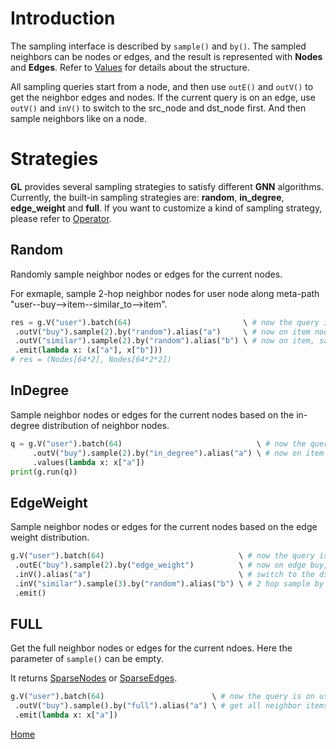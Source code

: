 # Introduction

The sampling interface is described by `sample()` and `by()`.
The sampled neighbors can be nodes or edges, and the result is represented with **Nodes** and **Edges**.
Refer to [Values](../graphlearn/python/values.py) for details about the structure.

All sampling queries start from a node, and then use `outE()` and `outV()` to get the neighbor edges and nodes.
If the current query is on an edge, use `outV()` and `inV()` to switch to the src_node and dst_node first.
And then sample neighbors like on a node.


# Strategies

**GL** provides several sampling strategies to satisfy different **GNN** algorithms.
Currently, the built-in sampling strategies are: **random**, **in_degree**, **edge_weight** and **full**.
If you want to customize a kind of sampling strategy, please refer to [Operator](operator.md).

## Random

Randomly sample neighbor nodes or edges for the current nodes.

For exmaple, sample 2-hop neighbor nodes for user node along meta-path "user--buy-->item--similar_to-->item".
```python
res = g.V("user").batch(64)                         \ # now the query is on user nodes, with batch size of 64
 .outV("buy").sample(2).by("random").alias("a")     \ # now on item nodes, sample 2 of them for each of the previous users
 .outV("similar").sample(2).by("random").alias("b") \ # now on item, sample 2 of them for each of the previous items
 .emit(lambda x: (x["a"], x["b"]))
# res = (Nodes[64*2], Nodes[64*2*2])
```

## InDegree

Sample neighbor nodes or edges for the current nodes based on the in-degree distribution of neighbor nodes.

```python
q = g.V("user").batch(64)                              \ # now the query is on user nodes, with batch size of 64
     .outV("buy").sample(2).by("in_degree").alias("a") \ # now on item nodes, sample 2 of them for each of the previous users
     .values(lambda x: x["a"])
print(g.run(q))
```

## EdgeWeight

Sample neighbor nodes or edges for the current nodes based on the edge weight distribution.

```python
g.V("user").batch(64)                              \ # now the query is on user nodes, with batch size of 64
 .outE("buy").sample(2).by("edge_weight")          \ # now on edge buy, 1 hop sample by edge_weight
 .inV().alias("a")                                 \ # switch to the dst_node of edge buy, that is item
 .inV("similar").sample(3).by("random").alias("b") \ # 2 hop sample by random
 .emit()
```

## FULL

Get the full neighbor nodes or edges for the current ndoes.
Here the parameter of `sample()` can be empty.

It returns [SparseNodes](../graphlearn/python/values.py) or [SparseEdges](../graphlearn/python/values.py).

```python
g.V("user").batch(64)                        \ # now the query is on user nodes, with batch size of 64
 .outV("buy").sample().by("full").alias("a") \ # get all neighbor items for each of the previous users
 .emit(lambda x: x["a"])
```

[Home](../README.md)
